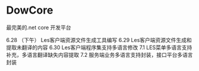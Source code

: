 # DowCore
最完美的.net core 开发平台


6.28  （下午）     Les客户端资源文件生成工具编写
6.29   Les客户端资源文件生成和提取未翻译的内容
6.30   Les客户端程序集支持多语言修改
7.1   LES菜单多语言支持补充，多语言翻译缺失内容提取
7.2   服务端业务多语言支持封装，接口平台多语言封装
